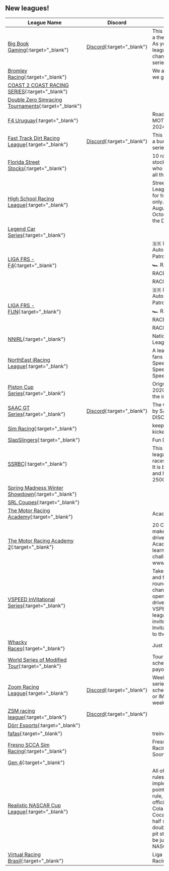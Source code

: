## New leagues!

| League Name | Discord | About |
|-------------------------------------------------------------------------------------------------------------------------------|----------------------------------------------------------|----------------------------------------------------------------------------------------------------------------------------------------------------------------------------------------------------------------------------------------------------------------------------------------------|
|[Big Book Gaming](https://members.iracing.com/membersite/member/LeagueView.do?league=11301){:target="_blank"} |[Discord](https://discord.gg/9CNuRrPf4R){:target="_blank"} |This league will start out a the Street Stock Level\. As you grow in the league you will have chances to race in other series in this league\. |
|[Bromley Racing](https://members.iracing.com/membersite/member/LeagueView.do?league=11297){:target="_blank"} | |We are Bromley's, and we go Racing\! |
|[COAST 2 COAST RACING SERIES](https://members.iracing.com/membersite/member/LeagueView.do?league=11306){:target="_blank"} | | |
|[Double Zero Simracing Tournaments](https://members.iracing.com/membersite/member/LeagueView.do?league=11309){:target="_blank"} | | |
|[F4 Uruguay](https://members.iracing.com/membersite/member/LeagueView.do?league=11294){:target="_blank"} | |Road to FIA MOTORSPORTS GAMES 2024 |
|[Fast Track Dirt Racing League](https://members.iracing.com/membersite/member/LeagueView.do?league=11307){:target="_blank"} |[Discord](https://discord.gg/8xeqcZgjDr){:target="_blank"} |This is a dirt league with a bunch of different series |
|[Florida Street Stocks](https://members.iracing.com/membersite/member/LeagueView.do?league=11313){:target="_blank"} | |10 race series of street stocks fighting to see who is the best and gets all the bragging rights |
|[High School Racing League](https://members.iracing.com/membersite/member/LeagueView.do?league=11295){:target="_blank"} | |Street Stock High School League\. This is a league for high school drivers only\. Races begin in August and go through October\. To Apply Join the Discord Link\. |
|[Legend Car Series](https://members.iracing.com/membersite/member/LeagueView.do?league=11316){:target="_blank"} | | |
|[LIGA FRS \- F4](https://members.iracing.com/membersite/member/LeagueView.do?league=11302){:target="_blank"} | |🇧🇷 Liga de Automobilismo Virtual Patrocínio: 🎮 LOGITECH 🏎️ RAKE PARTS 💺 LIMA RACE 🕹️ RMS SIM RACING |
|[LIGA FRS \- FUN](https://members.iracing.com/membersite/member/LeagueView.do?league=11303){:target="_blank"} | |🇧🇷 Liga de Automobilismo Virtual Patrocínio: 🎮 LOGITECH 🏎️ RAKE PARTS 💺 LIMA RACE 🕹️ RMS SIM RACING |
|[NNIRL](https://members.iracing.com/membersite/member/LeagueView.do?league=11288){:target="_blank"} | |National Nascar iRacing League |
|[NorthEast iRacing League](https://members.iracing.com/membersite/member/LeagueView.do?league=11315){:target="_blank"} | |A league for drivers and fans from Can Am Speedway, Brockville Speedway and Cornwall Speedway |
|[Piston Cup Series](https://members.iracing.com/membersite/member/LeagueView.do?league=11292){:target="_blank"} | |Orignated on XB1 in 2020, we have grown to the iracing platform\! |
|[SAAC GT Series](https://members.iracing.com/membersite/member/LeagueView.do?league=11289){:target="_blank"} |[Discord](https://discord.gg/7X6qpquf){:target="_blank"} |The GT3 series hosted by SAAC\. MUST JOIN DISCORD TO RACE |
|[Sim Racing](https://members.iracing.com/membersite/member/LeagueView.do?league=11310){:target="_blank"} | |keep it clean or will be kicked |
|[SlapSlingers](https://members.iracing.com/membersite/member/LeagueView.do?league=11287){:target="_blank"} | |Fun Dirt Track Racing |
|[SSRBC](https://members.iracing.com/membersite/member/LeagueView.do?league=11290){:target="_blank"} | |This is our entry level league that will run 15 races on Monday nights\. It is broadcasted by SSR and has an IR Cap of 2500 |
|[Spring Madness Winter Showdown](https://members.iracing.com/membersite/member/LeagueView.do?league=11312){:target="_blank"} | | |
|[SRL Coupes](https://members.iracing.com/membersite/member/LeagueView.do?league=11305){:target="_blank"} | | |
|[The Motor Racing Academy](https://members.iracing.com/membersite/member/LeagueView.do?league=11283){:target="_blank"} | |Academy Challenges |
|[The Motor Racing Academy 2](https://members.iracing.com/membersite/member/LeagueView.do?league=11293){:target="_blank"} | |20 Challenges that will make you a competitive driver\. Become an Academy Member and learn how to tackle each challenge in detail at www\.suellioalmeida\.com |
|[VSPEED InVitational Series](https://members.iracing.com/membersite/member/LeagueView.do?league=11314){:target="_blank"} | |Take a chance at glory and fight through two rounds of races for a chance to win it all\. Only open to the first 75 drivers participating in VSPEED broadcasted leagues\. Drivers will be invited to the VSPEED Invitational League prior to the first sessions |
|[Whacky Races](https://members.iracing.com/membersite/member/LeagueView.do?league=11286){:target="_blank"} | |Just for fun |
|[World Series of Modified Tour](https://members.iracing.com/membersite/member/LeagueView.do?league=11299){:target="_blank"} | |Tour Mods\. 23 race schedule with weekly payouts\. |
|[Zoom Racing League](https://members.iracing.com/membersite/member/LeagueView.do?league=11296){:target="_blank"} |[Discord](https://discord.gg/G5y5pa8yyn){:target="_blank"} |Weekly premium GT3 series, following the schedule of GT3 Spring or IMSA depending on weekly series popularity\. |
|[ZSM racing league](https://members.iracing.com/membersite/member/LeagueView.do?league=11298){:target="_blank"} |[Discord](https://discord.gg/qAJaSCkapw){:target="_blank"} | |
|[Dörr Esports](https://members.iracing.com/membersite/member/LeagueView.do?league=11291){:target="_blank"} | | |
|[fafas](https://members.iracing.com/membersite/member/LeagueView.do?league=11300){:target="_blank"} | |treino |
|[Fresno SCCA Sim Racing](https://members.iracing.com/membersite/member/LeagueView.do?league=11311){:target="_blank"} | |Fresno SCCA Sim Racing league\. Coming Soon\. |
|[Gen 4](https://members.iracing.com/membersite/member/LeagueView.do?league=11285){:target="_blank"} | | |
|[Realistic NASCAR Cup League](https://members.iracing.com/membersite/member/LeagueView.do?league=11282){:target="_blank"} | |All of NASCAR's official rules and points system implemented\. Stage points, restart choose rule, etc\. Races are half official length \(Coca\-Cola 600 becomes the Coca\-Cola 300\) with half size fuel tanks and double tire wear so the pit stop strategy would be just as in real NASCAR\. |
|[Virtual Racing Brasil](https://members.iracing.com/membersite/member/LeagueView.do?league=11284){:target="_blank"} | |Liga oficial da Virtual Racing Brasil |

